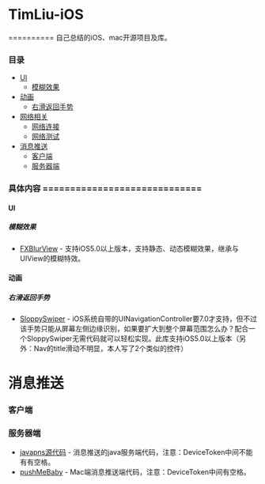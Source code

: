 # TimLiu-iOS
==========
自己总结的iOS、mac开源项目及库。

###  目录
- [UI](#UI)
    - [模糊效果](#模糊效果) 
- [动画](#动画)
    - [右滑返回手势](#右滑返回手势) 
- [网络相关](#网络相关)
    - [网络连接](#网络连接)
    - [网络测试](#网络测试)
- [消息推送](#消息推送)
    - [客户端](#客户端) 
    - [服务器端](#服务器端) 


### 具体内容 =============================
#### UI
##### 模糊效果
 * [FXBlurView](https://github.com/nicklockwood/FXBlurView) - 支持iOS5.0以上版本，支持静态、动态模糊效果，继承与UIView的模糊特效。

#### 动画
##### 右滑返回手势
 * [SloppySwiper](https://github.com/fastred/SloppySwiper) - iOS系统自带的UINavigationController要7.0才支持，但不过该手势只能从屏幕左侧边缘识别，如果要扩大到整个屏幕范围怎么办？配合一个SloppySwiper无需代码就可以轻松实现。此库支持iOS5.0以上版本（另外：Nav的title滑动不明显，本人写了2个类似的控件）

# 消息推送
### 客户端
### 服务器端
 * [javapns源代码](https://code.google.com/p/javapns/downloads/list) - 消息推送的java服务端代码，注意：DeviceToken中间不能有有空格。
 * [pushMeBaby](https://github.com/stefanhafeneger/PushMeBaby) - Mac端消息推送端代码，注意：DeviceToken中间有空格。
